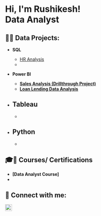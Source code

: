 <h1>Hi, I'm Rushikesh! <br/><a> Data Analyst</a>

<h2>👨‍💻 Data Projects:</h2>

- <b>SQL</b>
  - [HR Analysis ](https://github.com/Rushikeshvmane/Sales-Analysis-Drillthrough-Project-/blob/main/README.md) <b></i>
  - 
- <b>Power BI</b>
  - [Sales Analysis (Drillthrough Project)](https://github.com/Rushikeshvmane/Sales-Analysis-Drillthrough-Project-/blob/main/README.md) <b></i>
  -  [Loan Lending Data Analysis ](https://github.com/Rushikeshvmane/Loan-Lending-Data-Analysis/blob/main/README.md) <b></i>                                       
- <b>Tableau</b>
  - 
  - 

- <b>Python</b>
  - 
  - 
<h2>🎓📜 Courses/ Certifications</h2>

- [Data Analyst Course]
- 

<h2> 🤳 Connect with me:</h2>


[<img align="left" alt="manerushikesh | LinkedIn" width="22px" src="https://cdn.jsdelivr.net/npm/simple-icons@v3/icons/linkedin.svg" />][linkedin]


[linkedin]: https://www.linkedin.com/in/manerushikesh/

